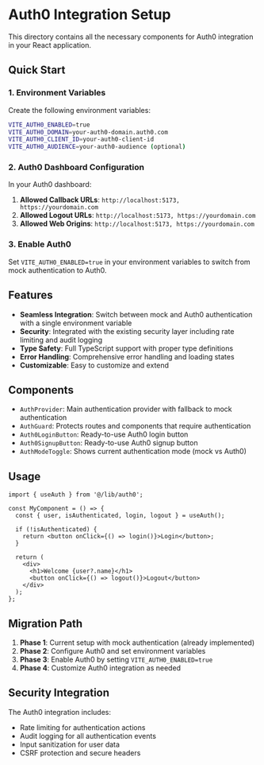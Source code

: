 
# Auth0 Integration Setup

This directory contains all the necessary components for Auth0 integration in your React application.

## Quick Start

### 1. Environment Variables

Create the following environment variables:

```bash
VITE_AUTH0_ENABLED=true
VITE_AUTH0_DOMAIN=your-auth0-domain.auth0.com
VITE_AUTH0_CLIENT_ID=your-auth0-client-id
VITE_AUTH0_AUDIENCE=your-auth0-audience (optional)
```

### 2. Auth0 Dashboard Configuration

In your Auth0 dashboard:

1. **Allowed Callback URLs**: `http://localhost:5173, https://yourdomain.com`
2. **Allowed Logout URLs**: `http://localhost:5173, https://yourdomain.com`
3. **Allowed Web Origins**: `http://localhost:5173, https://yourdomain.com`

### 3. Enable Auth0

Set `VITE_AUTH0_ENABLED=true` in your environment variables to switch from mock authentication to Auth0.

## Features

- **Seamless Integration**: Switch between mock and Auth0 authentication with a single environment variable
- **Security**: Integrated with the existing security layer including rate limiting and audit logging
- **Type Safety**: Full TypeScript support with proper type definitions
- **Error Handling**: Comprehensive error handling and loading states
- **Customizable**: Easy to customize and extend

## Components

- `AuthProvider`: Main authentication provider with fallback to mock authentication
- `AuthGuard`: Protects routes and components that require authentication
- `Auth0LoginButton`: Ready-to-use Auth0 login button
- `Auth0SignupButton`: Ready-to-use Auth0 signup button
- `AuthModeToggle`: Shows current authentication mode (mock vs Auth0)

## Usage

```tsx
import { useAuth } from '@/lib/auth0';

const MyComponent = () => {
  const { user, isAuthenticated, login, logout } = useAuth();
  
  if (!isAuthenticated) {
    return <button onClick={() => login()}>Login</button>;
  }
  
  return (
    <div>
      <h1>Welcome {user?.name}</h1>
      <button onClick={() => logout()}>Logout</button>
    </div>
  );
};
```

## Migration Path

1. **Phase 1**: Current setup with mock authentication (already implemented)
2. **Phase 2**: Configure Auth0 and set environment variables
3. **Phase 3**: Enable Auth0 by setting `VITE_AUTH0_ENABLED=true`
4. **Phase 4**: Customize Auth0 integration as needed

## Security Integration

The Auth0 integration includes:
- Rate limiting for authentication actions
- Audit logging for all authentication events
- Input sanitization for user data
- CSRF protection and secure headers
